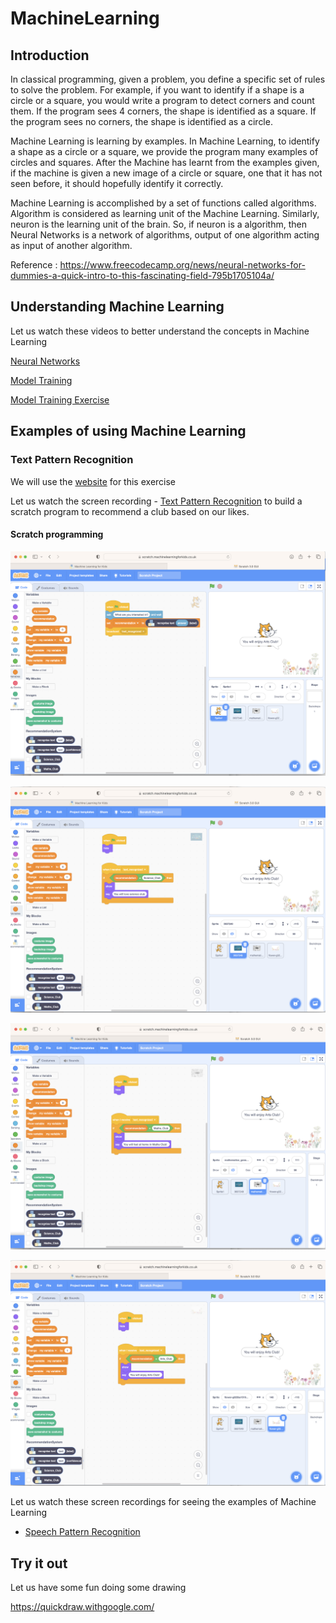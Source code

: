 # MachineLearning
## Introduction

In classical programming, given a problem, you define a specific set of rules to solve the problem.  For example, if you want to identify if a shape is a circle or a square, you would write a program to detect corners and count them. If the program sees 4 corners, the shape is identified as a square.  If the program sees no corners, the shape is identified as a circle.

Machine Learning is learning by examples. In Machine Learning, to identify a shape as a circle or a square, we provide the program many examples of circles and squares.  After the Machine has learnt from the examples given, if the machine is given a new image of a circle or square, one that it has not seen before, it should hopefully identify it correctly.

Machine Learning is accomplished by a set of functions called algorithms.  Algorithm is considered as learning unit of the Machine Learning.  Similarly, neuron is the learning unit of the brain.  So, if neuron is a algorithm, then Neural Networks is a network of algorithms, output of one algorithm acting as input of another algorithm.

Reference : https://www.freecodecamp.org/news/neural-networks-for-dummies-a-quick-intro-to-this-fascinating-field-795b1705104a/


## Understanding Machine Learning

Let us watch these videos to better understand the concepts in Machine Learning

[Neural Networks](https://www.youtube.com/watch?v=bHvf7Tagt18)

[Model Training](https://youtu.be/3BhkeY974Rg)

[Model Training Exercise](https://teachablemachine.withgoogle.com/v1/)

## Examples of using Machine Learning

### Text Pattern Recognition

We will use the [website](https://machinelearningforkids.co.uk/) for this exercise

Let us watch the screen recording - [Text Pattern Recognition](https://1drv.ms/v/s!Ak2-o17j_0K2pjdsGA9RKCs7KUq3?e=CUA6b6) to build a scratch program to recommend a club based on our likes.


#### Scratch programming

![Main Screen](https://github.com/tsramki/MachineLearning/blob/main/images/MainScreen.png?raw=true)

![Science Club](https://github.com/tsramki/MachineLearning/blob/main/images/ScienceScreen.png?raw=true)

![Math Club](https://github.com/tsramki/MachineLearning/blob/main/images/MathsScreen.png?raw=true)

![Arts Club](https://github.com/tsramki/MachineLearning/blob/main/images/ArtsScreen.png?raw=true)


Let us watch these screen recordings for seeing the examples of Machine Learning

- [Speech Pattern Recognition](https://1drv.ms/u/s!Ak2-o17j_0K2pj0vZSMJnBpcTI_q?e=W6MYzI)

## Try it out

Let us have some fun doing some drawing

https://quickdraw.withgoogle.com/
